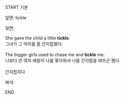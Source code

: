 START
기본

앞면:
tickle


뒷면:
<div>She gave the child a little <strong>tickle</strong>. </div><div><div>그녀가 그 아이를 좀 간지럽혔다.</div></div><div><br></div><div><div>The bigger girls used to chase me and <strong>tickle</strong> me. </div><div><div>나보다 큰 여자 애들이 나를 쫓아와서 나를 간지럼을 태우곤 했다.</div></div></div><div><br></div><div>간지럽히다</div>


해석:
<!--ID: 1746614454848-->
END
